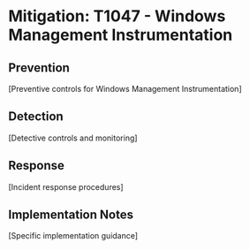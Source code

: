 # Mitigation: T1047 - Windows Management Instrumentation

## Prevention
[Preventive controls for Windows Management Instrumentation]

## Detection
[Detective controls and monitoring]

## Response
[Incident response procedures]

## Implementation Notes
[Specific implementation guidance]
